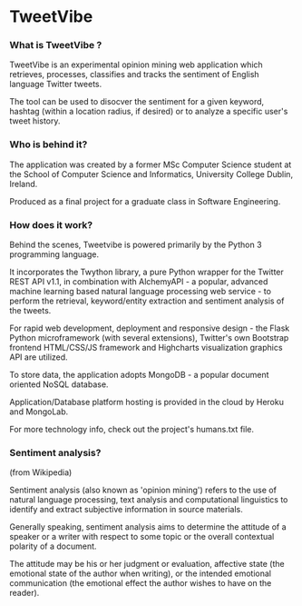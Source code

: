 # TweetVibe

### What is  TweetVibe ?

TweetVibe is an experimental opinion mining web application which retrieves, processes, classifies and tracks the sentiment of English language Twitter tweets.

The tool can be used to disocver the sentiment for a given keyword, hashtag (within a location radius, if desired) or to analyze a specific user's tweet history.

### Who is behind it?

The application was created by a former MSc Computer Science student at the School of Computer Science and Informatics, University College Dublin, Ireland.

Produced as a final project for a graduate class in Software Engineering.


### How does it work?

Behind the scenes, Tweetvibe is powered primarily by the Python 3 programming language.

It incorporates the Twython library, a pure Python wrapper for the Twitter REST API v1.1, in combination with AlchemyAPI - a popular, advanced machine learning based natural language processing web service - to perform the retrieval, keyword/entity extraction and sentiment analysis of the tweets.

For rapid web development, deployment and responsive design - the Flask Python microframework (with several extensions), Twitter's own Bootstrap frontend HTML/CSS/JS framework and Highcharts visualization graphics API are utilized.

To store data, the application adopts MongoDB - a popular document oriented NoSQL database.

Application/Database platform hosting is provided in the cloud by Heroku and MongoLab.

For more technology info, check out the project's humans.txt file.


### Sentiment analysis?

(from Wikipedia)

Sentiment analysis (also known as 'opinion mining') refers to the use of natural language processing, text analysis and computational linguistics to identify and extract subjective information in source materials.

Generally speaking, sentiment analysis aims to determine the attitude of a speaker or a writer with respect to some topic or the overall contextual polarity of a document.

The attitude may be his or her judgment or evaluation, affective state (the emotional state of the author when writing), or the intended emotional communication (the emotional effect the author wishes to have on the reader).
